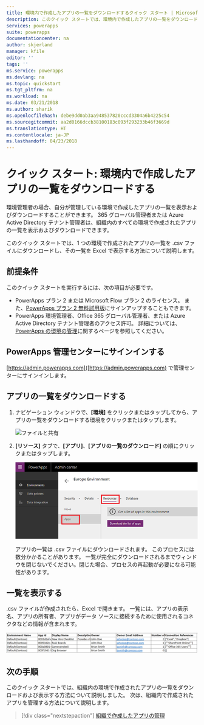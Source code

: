 ```yaml
---
title: 環境内で作成したアプリの一覧をダウンロードするクイック スタート | Microsoft Docs
description: このクイック スタートでは、環境内で作成したアプリの一覧をダウンロードする方法について説明します
services: powerapps
suite: powerapps
documentationcenter: na
author: skjerland
manager: kfile
editor: ''
tags: ''
ms.service: powerapps
ms.devlang: na
ms.topic: quickstart
ms.tgt_pltfrm: na
ms.workload: na
ms.date: 03/21/2018
ms.author: sharik
ms.openlocfilehash: debe9dd0ab3aa948537820cccd3304a6b4225c54
ms.sourcegitcommit: aa2d0166dccb38100183c093f293233b46f3669d
ms.translationtype: HT
ms.contentlocale: ja-JP
ms.lasthandoff: 04/23/2018
---
```

# <a name="quickstart-download-a-list-of-apps-created-in-your-environments"></a>クイック スタート: 環境内で作成したアプリの一覧をダウンロードする
環境管理者の場合、自分が管理している環境で作成したアプリの一覧を表示およびダウンロードすることができます。 365 グローバル管理者または Azure Active Directory テナント管理者は、組織内のすべての環境で作成されたアプリの一覧を表示およびダウンロードできます。

このクイック スタートでは、1 つの環境で作成されたアプリの一覧を .csv ファイルにダウンロードし、その一覧を Excel で表示する方法について説明します。

## <a name="prerequisites"></a>前提条件
 このクイック スタートを実行するには、次の項目が必要です。
 * PowerApps プラン 2 または Microsoft Flow プラン 2 のライセンス。 また、[PowerApps プラン 2 無料試用版](https://web.powerapps.com/signup?redirect=marketing&email=)にサインアップすることもできます。
 * PowerApps 環境管理者、Office 365 グローバル管理者、または Azure Active Directory テナント管理者のアクセス許可。 詳細については、[PowerApps の環境の管理](environments-administration.md)に関するページを参照してください。

## <a name="sign-in-to-the-powerapps-admin-center"></a>PowerApps 管理センターにサインインする
[https://admin.powerapps.com]([https://admin.powerapps.com) で管理センターにサインインします。

## <a name="download-the-list-of-apps"></a>アプリの一覧をダウンロードする
1. ナビゲーション ウィンドウで、**[環境]** をクリックまたはタップしてから、アプリの一覧をダウンロードする環境をクリックまたはタップします。

    ![ファイルと共有](./media/admin-view-apps/environment.png)
2. **[リソース]** タブで、**[アプリ]**、**[アプリの一覧のダウンロード]** の順にクリックまたはタップします。

    ![ファイルと共有](./media/admin-view-apps/resources-app.png)

    アプリの一覧は .csv ファイルにダウンロードされます。 このプロセスには数分かかることがあります。 一覧が完全にダウンロードされるまでウィンドウを閉じないでください。閉じた場合、プロセスの再起動が必要になる可能性があります。

## <a name="view-the-list"></a>一覧を表示する
.csv ファイルが作成されたら、Excel で開きます。 一覧には、アプリの表示名、アプリの所有者、アプリがデータ ソースに接続するために使用されるコネクタなどの情報が含まれます。

![ファイルと共有](./media/admin-view-apps/excel-view.png)

## <a name="next-steps"></a>次の手順
このクイック スタートでは、組織内の環境で作成されたアプリの一覧をダウンロードおよび表示する方法について説明しました。 次は、組織内で作成されたアプリを管理する方法について説明します。

> [!div class="nextstepaction"]
> [組織で作成したアプリの管理](admin-manage-apps.md)
